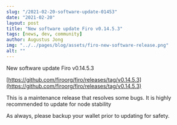 ```yaml
---
slug: "/2021-02-20-software-update-01453"
date: "2021-02-20"
layout: post
title: "New software update Firo v0.14.5.3"
tags: [news, dev, community]
author: Augustus Jong
img: "../../pages/blog/assets/firo-new-software-release.png"
alt: ""
---
```


New software update Firo v0.14.5.3

[https://github.com/firoorg/firo/releases/tag/v0.14.5.3](https://github.com/firoorg/firo/releases/tag/v0.14.5.3)

This is a maintenance release that resolves some bugs. It is highly recommended to update for node stability

As always, please backup your wallet prior to updating for safety.

